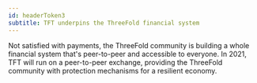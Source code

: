 ```yaml
---
id: headerToken3
subtitle: TFT underpins the ThreeFold financial system
---
```


Not satisfied with payments, the ThreeFold community is building a whole financial system that's peer-to-peer and accessible to everyone. In 2021, TFT will run on a peer-to-peer exchange, providing the ThreeFold community with protection mechanisms for a resilient economy.